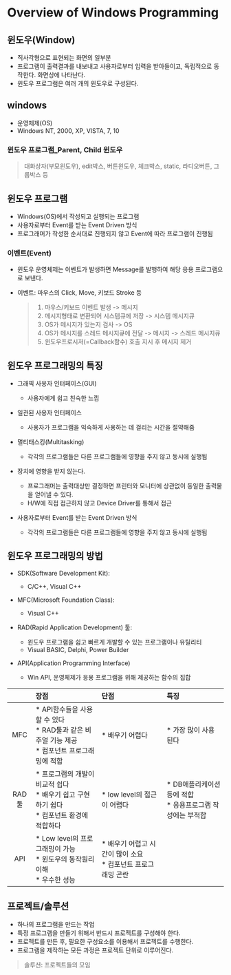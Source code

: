 # Overview of Windows Programming
## 윈도우(Window)
* 직사각형으로 표현되는 화면의 일부분
* 프로그램이 출력결과를 내보내고 사용자로부터 입력을 받아들이고, 독립적으로 동작한다. 화면상에 나타난다.
* 윈도우 프로그램은 여러 개의 윈도우로 구성된다.

## windows
* 운영체제(OS)
* Windows NT, 2000, XP, VISTA, 7, 10

### 윈도우 프로그램_Parent, Child 윈도우
> 대화상자(부모윈도우), edit박스, 버튼윈도우, 체크박스, static, 라디오버튼, 그룹박스 등

## 윈도우 프로그램
* Windows(OS)에서 작성되고 실행되는 프로그램
* 사용자로부터 Event를 받는 Event Driven 방식
* 프로그래머가 작성한 순서대로 진행되지 않고 Event에 따라 프로그램이 진행됨

### 이벤트(Event)
* 윈도우 운영체제는 이벤트가 발생하면 Message를 발행하여 해당 응용 프로그램으로 보낸다.
* 이벤트: 마우스의 Click, Move, 키보드 Stroke 등

    > 1. 마우스/키보드 이벤트 발생 -> 메시지  
    > 2. 메시지형태로 변환되어 시스템큐에 저장 -> 시스템 메시지큐
    > 3. OS가 메시지가 있는지 검사 -> OS
    > 4. OS가 메시지를 스레드 메시지큐에 전달 -> 메시지 -> 스레드 메시지큐  
    > 5. 윈도우프로시저(=Callback함수) 호출 지시 후 메시지 제거  

## 윈도우 프로그래밍의 특징
* 그래픽 사용자 인터페이스(GUI)
    * 사용자에게 쉽고 친숙한 느낌

* 일관된 사용자 인터페이스
    * 사용자가 프로그램을 익숙하게 사용하는 데 걸리는 시간을 절약해줌

* 멀티태스킹(Multitasking)
    * 각각의 프로그램들은 다른 프로그램들에 영향을 주지 않고 동시에 실행됨

* 장치에 영향을 받지 않는다.
    * 프로그래머는 출력대상만 결정하면 프린터와 모니터에 상관없이 동일한 출력물을 얻어낼 수 있다.
    * H/W에 직접 접근하지 않고 Device Driver를 통해서 접근

* 사용자로부터 Event를 받는 Event Driven 방식
    * 각각의 프로그램들은 다른 프로그램들에 영향을 주지 않고 동시에 실행됨

## 윈도우 프로그래밍의 방법
* SDK(Software Development Kit):
    * C/C++, Visual C++

* MFC(Microsoft Foundation Class):
    * Visual C++

* RAD(Rapid Application Development) 툴:
    * 윈도우 프로그램을 쉽고 빠르게 개발할 수 있는 프로그램이나 유틸리티
    * Visual BASIC, Delphi, Power Builder

* API(Application Programming Interface)
    * Win API, 운영체제가 응용 프로그램을 위해 제공하는 함수의 집합

||장점|단점|특징|
|:---:|:---|:---|:---|
|MFC|* API함수들을 사용할 수 있다</br>* RAD툴과 같은 비주얼 기능 제공</br>* 컴포넌트 프로그래밍에 적합|* 배우기 어렵다|* 가장 많이 사용된다|
|RAD툴|* 프로그램의 개발이 비교적 쉽다</br>* 배우기 쉽고 구현하기 쉽다</br>* 컴포넌트 환경에 적합하다|* low level의 접근이 어렵다|* DB애플리케이션 등에 적합</br>* 응용프로그램 작성에는 부적합|
|API|* Low level의 프로그래밍이 가능</br>* 윈도우의 동작원리 이해</br>* 우수한 성능|* 배우기 어렵고 시간이 많이 소요</br>* 컴포넌트 프로그래밍 곤란||

## 프로젝트/솔루션
* 하나의 프로그램을 만드는 작업
* 특정 프로그램을 만들기 위해서 반드시 프로젝트를 구성해야 한다.
* 프로젝트를 만든 후, 필요한 구성요소를 이용해서 프로젝트를 수행한다.
* 프로그램을 제작하는 모든 과정은 프로젝트 단위로 이루어진다.
> 솔루션: 프로젝트들의 모임
